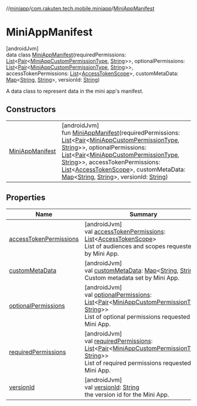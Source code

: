//[miniapp](../../../index.md)/[com.rakuten.tech.mobile.miniapp](../index.md)/[MiniAppManifest](index.md)

# MiniAppManifest

[androidJvm]\
data class [MiniAppManifest](index.md)(requiredPermissions: [List](https://kotlinlang.org/api/latest/jvm/stdlib/kotlin.collections/-list/index.html)&lt;[Pair](https://kotlinlang.org/api/latest/jvm/stdlib/kotlin/-pair/index.html)&lt;[MiniAppCustomPermissionType](../../com.rakuten.tech.mobile.miniapp.permission/-mini-app-custom-permission-type/index.md), [String](https://kotlinlang.org/api/latest/jvm/stdlib/kotlin/-string/index.html)&gt;&gt;, optionalPermissions: [List](https://kotlinlang.org/api/latest/jvm/stdlib/kotlin.collections/-list/index.html)&lt;[Pair](https://kotlinlang.org/api/latest/jvm/stdlib/kotlin/-pair/index.html)&lt;[MiniAppCustomPermissionType](../../com.rakuten.tech.mobile.miniapp.permission/-mini-app-custom-permission-type/index.md), [String](https://kotlinlang.org/api/latest/jvm/stdlib/kotlin/-string/index.html)&gt;&gt;, accessTokenPermissions: [List](https://kotlinlang.org/api/latest/jvm/stdlib/kotlin.collections/-list/index.html)&lt;[AccessTokenScope](../../com.rakuten.tech.mobile.miniapp.permission/-access-token-scope/index.md)&gt;, customMetaData: [Map](https://kotlinlang.org/api/latest/jvm/stdlib/kotlin.collections/-map/index.html)&lt;[String](https://kotlinlang.org/api/latest/jvm/stdlib/kotlin/-string/index.html), [String](https://kotlinlang.org/api/latest/jvm/stdlib/kotlin/-string/index.html)&gt;, versionId: [String](https://kotlinlang.org/api/latest/jvm/stdlib/kotlin/-string/index.html))

A data class to represent data in the mini app's manifest.

## Constructors

| | |
|---|---|
| [MiniAppManifest](-mini-app-manifest.md) | [androidJvm]<br>fun [MiniAppManifest](-mini-app-manifest.md)(requiredPermissions: [List](https://kotlinlang.org/api/latest/jvm/stdlib/kotlin.collections/-list/index.html)&lt;[Pair](https://kotlinlang.org/api/latest/jvm/stdlib/kotlin/-pair/index.html)&lt;[MiniAppCustomPermissionType](../../com.rakuten.tech.mobile.miniapp.permission/-mini-app-custom-permission-type/index.md), [String](https://kotlinlang.org/api/latest/jvm/stdlib/kotlin/-string/index.html)&gt;&gt;, optionalPermissions: [List](https://kotlinlang.org/api/latest/jvm/stdlib/kotlin.collections/-list/index.html)&lt;[Pair](https://kotlinlang.org/api/latest/jvm/stdlib/kotlin/-pair/index.html)&lt;[MiniAppCustomPermissionType](../../com.rakuten.tech.mobile.miniapp.permission/-mini-app-custom-permission-type/index.md), [String](https://kotlinlang.org/api/latest/jvm/stdlib/kotlin/-string/index.html)&gt;&gt;, accessTokenPermissions: [List](https://kotlinlang.org/api/latest/jvm/stdlib/kotlin.collections/-list/index.html)&lt;[AccessTokenScope](../../com.rakuten.tech.mobile.miniapp.permission/-access-token-scope/index.md)&gt;, customMetaData: [Map](https://kotlinlang.org/api/latest/jvm/stdlib/kotlin.collections/-map/index.html)&lt;[String](https://kotlinlang.org/api/latest/jvm/stdlib/kotlin/-string/index.html), [String](https://kotlinlang.org/api/latest/jvm/stdlib/kotlin/-string/index.html)&gt;, versionId: [String](https://kotlinlang.org/api/latest/jvm/stdlib/kotlin/-string/index.html)) |

## Properties

| Name | Summary |
|---|---|
| [accessTokenPermissions](access-token-permissions.md) | [androidJvm]<br>val [accessTokenPermissions](access-token-permissions.md): [List](https://kotlinlang.org/api/latest/jvm/stdlib/kotlin.collections/-list/index.html)&lt;[AccessTokenScope](../../com.rakuten.tech.mobile.miniapp.permission/-access-token-scope/index.md)&gt;<br>List of audiences and scopes requested by Mini App. |
| [customMetaData](custom-meta-data.md) | [androidJvm]<br>val [customMetaData](custom-meta-data.md): [Map](https://kotlinlang.org/api/latest/jvm/stdlib/kotlin.collections/-map/index.html)&lt;[String](https://kotlinlang.org/api/latest/jvm/stdlib/kotlin/-string/index.html), [String](https://kotlinlang.org/api/latest/jvm/stdlib/kotlin/-string/index.html)&gt;<br>Custom metadata set by Mini App. |
| [optionalPermissions](optional-permissions.md) | [androidJvm]<br>val [optionalPermissions](optional-permissions.md): [List](https://kotlinlang.org/api/latest/jvm/stdlib/kotlin.collections/-list/index.html)&lt;[Pair](https://kotlinlang.org/api/latest/jvm/stdlib/kotlin/-pair/index.html)&lt;[MiniAppCustomPermissionType](../../com.rakuten.tech.mobile.miniapp.permission/-mini-app-custom-permission-type/index.md), [String](https://kotlinlang.org/api/latest/jvm/stdlib/kotlin/-string/index.html)&gt;&gt;<br>List of optional permissions requested by Mini App. |
| [requiredPermissions](required-permissions.md) | [androidJvm]<br>val [requiredPermissions](required-permissions.md): [List](https://kotlinlang.org/api/latest/jvm/stdlib/kotlin.collections/-list/index.html)&lt;[Pair](https://kotlinlang.org/api/latest/jvm/stdlib/kotlin/-pair/index.html)&lt;[MiniAppCustomPermissionType](../../com.rakuten.tech.mobile.miniapp.permission/-mini-app-custom-permission-type/index.md), [String](https://kotlinlang.org/api/latest/jvm/stdlib/kotlin/-string/index.html)&gt;&gt;<br>List of required permissions requested by Mini App. |
| [versionId](version-id.md) | [androidJvm]<br>val [versionId](version-id.md): [String](https://kotlinlang.org/api/latest/jvm/stdlib/kotlin/-string/index.html)<br>the version id for the Mini App. |
